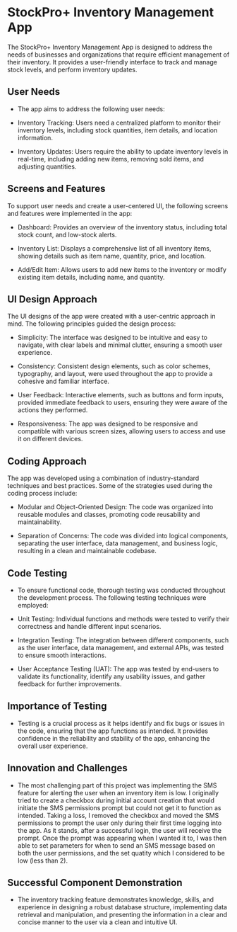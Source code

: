 # StockPro+ Inventory Management App
The StockPro+ Inventory Management App is designed to address the needs of businesses and organizations that require efficient management of their inventory. It provides a user-friendly interface to track and manage stock levels, and perform inventory updates.

## User Needs
- The app aims to address the following user needs:

- Inventory Tracking: Users need a centralized platform to monitor their inventory levels, including stock quantities, item details, and location information.

- Inventory Updates: Users require the ability to update inventory levels in real-time, including adding new items, removing sold items, and adjusting quantities. 

## Screens and Features
To support user needs and create a user-centered UI, the following screens and features were implemented in the app:

- Dashboard: Provides an overview of the inventory status, including total stock count, and low-stock alerts.

- Inventory List: Displays a comprehensive list of all inventory items, showing details such as item name, quantity, price, and location.

- Add/Edit Item: Allows users to add new items to the inventory or modify existing item details, including name, and quantity.

## UI Design Approach
The UI designs of the app were created with a user-centric approach in mind. The following principles guided the design process:

- Simplicity: The interface was designed to be intuitive and easy to navigate, with clear labels and minimal clutter, ensuring a smooth user experience.

- Consistency: Consistent design elements, such as color schemes, typography, and layout, were used throughout the app to provide a cohesive and familiar interface.

- User Feedback: Interactive elements, such as buttons and form inputs, provided immediate feedback to users, ensuring they were aware of the actions they performed.

- Responsiveness: The app was designed to be responsive and compatible with various screen sizes, allowing users to access and use it on different devices.

## Coding Approach
The app was developed using a combination of industry-standard techniques and best practices. Some of the strategies used during the coding process include:

- Modular and Object-Oriented Design: The code was organized into reusable modules and classes, promoting code reusability and maintainability.

- Separation of Concerns: The code was divided into logical components, separating the user interface, data management, and business logic, resulting in a clean and maintainable codebase.

## Code Testing
- To ensure functional code, thorough testing was conducted throughout the development process. The following testing techniques were employed:

- Unit Testing: Individual functions and methods were tested to verify their correctness and handle different input scenarios.

- Integration Testing: The integration between different components, such as the user interface, data management, and external APIs, was tested to ensure smooth interactions.

- User Acceptance Testing (UAT): The app was tested by end-users to validate its functionality, identify any usability issues, and gather feedback for further improvements.

## Importance of Testing
- Testing is a crucial process as it helps identify and fix bugs or issues in the code, ensuring that the app functions as intended. It provides confidence in the reliability and stability of the app, enhancing the overall user experience. 

## Innovation and Challenges

- The most challenging part of this project was implementing the SMS feature for alerting the user when an inventory item is low. I originally tried to create a checkbox during initial account creation that would initiate the SMS permissions prompt but could not get it to function as intended. Taking a loss, I removed the checkbox and moved the SMS permissions to prompt the user only during their first time logging into the app. As it stands, after a successful login, the user will receive the prompt. Once the prompt was appearing when I wanted it to, I was then able to set parameters for when to send an SMS message based on both the user permissions, and the set quatity which I considered to be low (less than 2).

## Successful Component Demonstration

- The inventory tracking feature demonstrates knowledge, skills, and experience in designing a robust database structure, implementing data retrieval and manipulation, and presenting the information in a clear and concise manner to the user via a clean and intuitive UI. 

